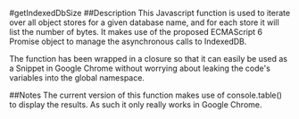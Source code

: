 #getIndexedDbSize
##Description
This Javascript function is used to iterate over all object stores for a given database name, and for each store it will list the number of bytes. It makes use of the proposed ECMAScript 6 Promise object to manage the asynchronous calls to IndexedDB.

The function has been wrapped in a closure so that it can easily be used as a Snippet in Google Chrome without worrying about leaking the code's variables into the global namespace.


##Notes
The current version of this function makes use of console.table() to display the results. As such it only really works in Google Chrome.
